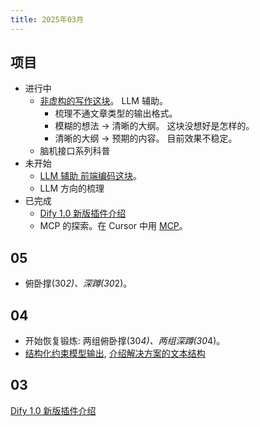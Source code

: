 ```yaml
---
title: 2025年03月
---
```


## 项目
* 进行中
  * [非虚构的写作这块](../../../text/w/writing-non-fiction.md)。 LLM 辅助。
    * 梳理不通文章类型的输出格式。
    * 模糊的想法 -> 清晰的大纲。 这块没想好是怎样的。
    * 清晰的大纲 -> 预期的内容。 目前效果不稳定。
  * 脑机接口系列科普
* 未开始
  * [LLM 辅助 前端编码这块](../../../text/l/llm-coding-frontend.md)。
  * LLM 方向的梳理
* 已完成
  * [Dify 1.0 新版插件介绍](../../../text/d/dify-1.0-plugin.md)
  * MCP 的探索。在 Cursor 中用 [MCP](../../../text/m/mcp.md)。

## 05
* 俯卧撑(30*2)、深蹲(30*2)。

## 04
* 开始恢复锻炼: 两组俯卧撑(30*4)、两组深蹲(30*4)。
* [结构化约束模型输出](../../../text/w/writing-struct-to-improve-output.md), [介绍解决方案的文本结构](../../../text/w/writing-struct-solution.md)

## 03
[Dify 1.0 新版插件介绍](../../../text/d/dify-1.0-plugin.md)
